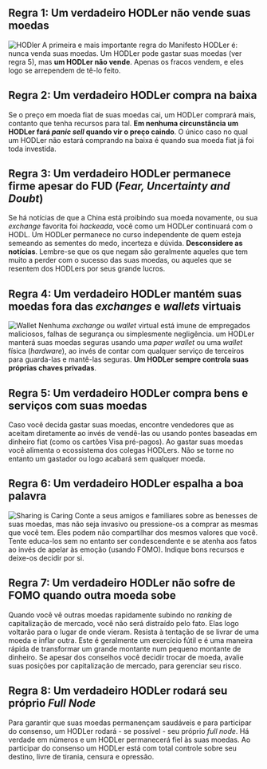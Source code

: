 ## Regra 1: Um verdadeiro HODLer não vende suas moedas

![HODler](/assets/img/hodler.png "HODLer")
A primeira e mais importante regra do Manifesto HODLer é: nunca venda suas moedas. Um HODLer pode gastar suas moedas (ver regra 5), mas **um HODLer não vende**. Apenas os fracos vendem, e eles logo se arrependem de tê-lo feito.

## Regra 2: Um verdadeiro HODLer compra na baixa

Se o preço em moeda fiat de suas moedas cai, um HODLer comprará mais, contanto que tenha recursos para tal. **Em nenhuma circunstância um HODLer fará _panic sell_ quando vir o preço caindo**. O único caso no qual um HODLer não estará comprando na baixa é quando sua moeda fiat já foi toda investida.

## Regra 3: Um verdadeiro HODLer permanece firme apesar do FUD (*Fear, Uncertainty and Doubt*)

Se há notícias de que a China está proibindo sua moeda novamente, ou sua *exchange* favorita foi *hackeada*, você como um HODLer continuará com o HODL. Um HODLer permanece no curso independente de quem esteja semeando as sementes do medo, incerteza e dúvida. **Desconsidere as notícias**. Lembre-se que os que negam são geralmente aqueles que tem muito a perder com o sucesso das suas moedas, ou aqueles que se resentem dos HODLers por seus grande lucros.

## Regra 4: Um verdadeiro HODLer mantém suas moedas fora das *exchanges* e *wallets* virtuais

![Wallet](/assets/img/wallet.png "Wallet")
Nenhuma *exchange* ou *wallet* virtual está imune de empregados maliciosos, falhas de segurança ou simplesmente negligência. um HODLer manterá suas moedas seguras usando uma *paper wallet* ou uma *wallet* física (*hardware*), ao invés de contar com qualquer serviço de terceiros para guarda-las e mantê-las seguras. **Um HODLer sempre controla suas próprias chaves privadas**.

## Regra 5: Um verdadeiro HODLer compra bens e serviços com suas moedas
Caso você decida gastar suas moedas, encontre vendedores que as aceitam diretamente ao invés de vendê-las ou usando pontes baseadas em dinheiro fiat (como os cartões Visa pré-pagos). Ao gastar suas moedas você alimenta o ecossistema dos colegas HODLers. Não se torne no entanto um gastador ou logo acabará sem qualquer moeda.

## Regra 6: Um verdadeiro HODLer espalha a boa palavra

![Sharing is Caring](/assets/img/sharing-is-caring.png "Sharing is Caring")
Conte a seus amigos e familiares sobre as benesses de suas moedas, mas não seja invasivo ou pressione-os a comprar as mesmas que você tem. Eles podem não compartilhar dos mesmos valores que você. Tente educa-los sem no entanto ser condescendente e se atenha aos fatos ao invés de apelar às emoção (usando FOMO). Indique bons recursos e deixe-os decidir por si.

## Regra 7: Um verdadeiro HODLer não sofre de FOMO quando outra moeda sobe

Quando você vê outras moedas rapidamente subindo no *ranking* de capitalização de mercado, você não será distraído pelo fato. Elas logo voltarão para o lugar de onde vieram. Resista à tentação de se livrar de uma moeda e inflar outra. Este é geralmente um exercício fútil e é uma maneira rápida de transformar um grande montante num pequeno montante de dinheiro. Se apesar dos conselhos você decidir trocar de moeda, avalie suas posições por capitalização de mercado, para gerenciar seu risco.

## Regra 8: Um verdadeiro HODLer rodará seu próprio *Full Node*

Para garantir que suas moedas permanençam saudáveis e para participar do consenso, um HODLer rodará - se possível - seu próprio *full node*. Há verdade em números e um HODLer permanecerá fiel às suas moedas. Ao participar do consenso um HODLer está com total controle sobre seu destino, livre de tirania, censura e opressão.